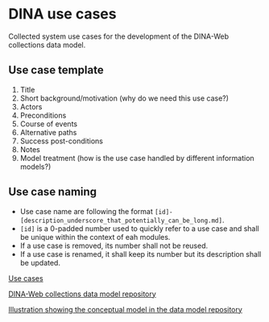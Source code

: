# DINA use cases

Collected system use cases for the development of the DINA-Web collections data model.


## Use case template

1. Title
2. Short background/motivation (why do we need this use case?)
3. Actors
4. Preconditions
5. Course of events
6. Alternative paths
7. Success post-conditions
8. Notes
9. Model treatment (how is the use case handled by different information
   models?)

## Use case naming

 * Use case name are following the format `[id]-[description_underscore_that_potentially_can_be_long.md]`.
 * `[id]` is a 0-padded number used to quickly refer to a use case and shall be unique within the context of eah modules.
 * If a use case is removed, its number shall not be reused.
 * If a use case is renamed, it shall keep its number but its description shall be updated.

[Use cases](use-cases.rst)

[DINA-Web collections data model repository](https://github.com/DINA-Web/dina-collections-data-model)

[Illustration showing the conceptual model in the data model repository](https://github.com/DINA-Web/dina-collections-data-model/blob/master/model/dina-collections-conceptual-model.png)
